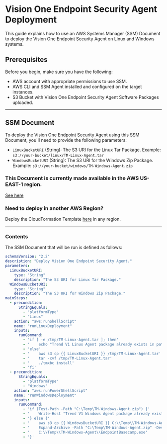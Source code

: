 # Vision One Endpoint Security Agent Deployment

This guide explains how to use an AWS Systems Manager (SSM) Document to deploy the Vision One Endpoint Security Agent on Linux and Windows systems.

## Prerequisites

Before you begin, make sure you have the following:

- AWS account with appropriate permissions to use SSM.
- AWS CLI and SSM Agent installed and configured on the target instances.
- S3 Bucket with Vision One Endpoint Security Agent Software Packages uploaded.

---

## SSM Document

To deploy the Vision One Endpoint Security Agent using this SSM Document, you'll need to provide the following parameters:

- `LinuxBucketURI` (String): The S3 URI for the Linux Tar Package. Example: `s3://your-bucket/linux/TM-Linux-Agent.tar`
- `WindowsBucketURI` (String): The S3 URI for the Windows Zip Package. Example: `s3://your-bucket/windows/TM-Windows-Agent.zip`

### This Document is currently made available in the AWS US-EAST-1 region.
[See here](https://us-east-1.console.aws.amazon.com/systems-manager/documents/VisionOneAgentDeployment/description?region=us-east-1)

### Need to deploy in another AWS Region?

Deploy the CloudFormation Template [here](https://github.com/JustinDPerkins/VisionOne/blob/main/EndpointSecurity/Deployments/AWS/SSM/v1es.ssm.template.yaml) in any region.

---

### Contents

The SSM Document that will be run is defined as follows:

```yaml
schemaVersion: "2.2"
description: "Deploy Vision One Endpoint Security Agent."
parameters:
  LinuxBucketURI:
    type: "String"
    description: "The S3 URI for Linux Tar Package."
  WindowsBucketURI:
    type: "String"
    description: "The S3 URI for Windows Zip Package."
mainSteps:
  - precondition:
      StringEquals:
        - "platformType"
        - "Linux"
    action: "aws:runShellScript"
    name: "runLinuxDeployment"
    inputs:
      runCommand:
        - 'if [ -e /tmp/TM-Linux-Agent.tar ]; then'
        - '    echo "Trend V1 Linux Agent package already exists in path."'
        - 'else'
        - '    aws s3 cp {{ LinuxBucketURI }} /tmp/TM-Linux-Agent.tar'
        - '    tar -xvf /tmp/TM-Linux-Agent.tar'
        - '    ./tmxbc install'
        - 'fi'
  - precondition:
      StringEquals:
        - "platformType"
        - "Windows"
    action: "aws:runPowerShellScript"
    name: "runWindowsDeployment"
    inputs:
      runCommand:
        - 'if (Test-Path -Path "C:\Temp\TM-Windows-Agent.zip") {'
        - '    Write-Host "Trend V1 Windows Agent package already exists in path."'
        - '} else {'
        - '    aws s3 cp {{ WindowsBucketURI }} C:\\Temp\\TM-Windows-Agent.zip'
        - '    Expand-Archive -Path "C:\Temp\TM-Windows-Agent.zip" -DestinationPath "C:\Temp\\"'
        - '    C:\\Temp\\TM-Windows-Agent\\EndpointBasecamp.exe'
        - '}'
